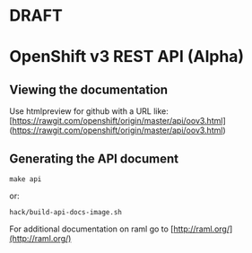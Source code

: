 # DRAFT #
# OpenShift v3 REST API (Alpha) 

## Viewing the documentation ##
Use htmlpreview for github with a URL like:
[https://rawgit.com/openshift/origin/master/api/oov3.html] (https://rawgit.com/openshift/origin/master/api/oov3.html)

## Generating the API document
```
make api
```

or:
```
hack/build-api-docs-image.sh
```

For additional documentation on raml go to [http://raml.org/](http://raml.org/)
